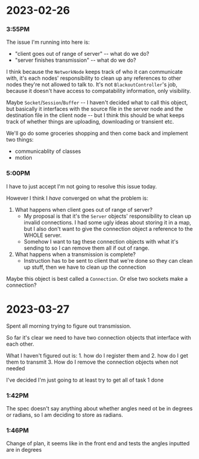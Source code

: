 # 2023-02-26
### 3:55PM
The issue I'm running into here is: 
- "client goes out of range of server" -- what do we do? 
- "server finishes transmission" -- what do we do?

I think because the `NetworkNode` keeps track of who it can communicate with, it's each nodes' responsibility to clean up any references to other nodes they're not allowed to talk to.  It's not `BlackoutController`'s job, because it doesn't have access to compatability information, only visibility. 

Maybe `Socket`/`Session`/`Buffer` -- I haven't decided what to call this object, but basically it interfaces with the source file in the server node and the destination file in the client node -- but I think this should be what keeps track of whether things are uploading, downloading or transient etc.

We'll go do some groceries shopping and then come back and implement two things: 
- communicablity of classes
- motion 


### 5:00PM 
I have to just accept I'm not going to resolve this issue today. 


However I think I _have_ converged on what the problem is: 
1. What happens when client goes out of range of server?
    - My proposal is that it's the `Server` objects' responsibility to clean up invalid connections. I had some ugly ideas about storing it in a map, but I also don't want to give the connection object a reference to the WHOLE server. 
    - Somehow I want to tag these connection objects with what it's sending to so I can remove them all if out of range. 
2. What happens when a transmission is complete? 
    - Instruction has to be sent to client that we're done so they can clean up stuff, then we have to clean up the connection 
    
Maybe this object is best called a `Connection`. Or else two sockets make a connection?


# 2023-03-27

Spent all morning trying to figure out transmission. 

So far it's clear we need to have two connection objects that interface with each other. 

What I haven't figured out is:  1. how do I register them and 2. how do I get them to transmit 3. How do I remove the connection objects when not needed 

I've decided I'm just going to at least try to get all of task 1 done 



### 1:42PM 
The spec doesn't say anything about whether angles need ot be in degrees or radians, so I am deciding to store as radians. 

### 1:46PM 
Change of plan, it seems like in the front end and tests the angles inputted are in degrees